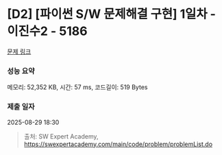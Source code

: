 # [D2] [파이썬 S/W 문제해결 구현] 1일차 - 이진수2 - 5186 

[문제 링크](https://swexpertacademy.com/main/code/problem/problemDetail.do?contestProbId=AWTtj7GqeAgDFAVT) 

### 성능 요약

메모리: 52,352 KB, 시간: 57 ms, 코드길이: 519 Bytes

### 제출 일자

2025-08-29 18:30



> 출처: SW Expert Academy, https://swexpertacademy.com/main/code/problem/problemList.do